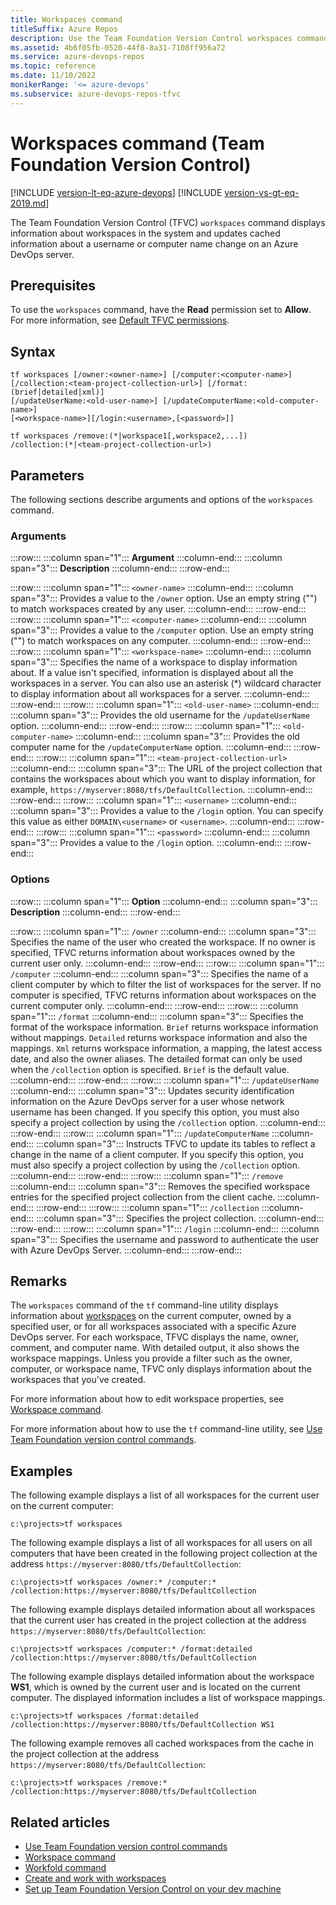 ```yaml
---
title: Workspaces command
titleSuffix: Azure Repos
description: Use the Team Foundation Version Control workspaces command to see information about workspaces and to update cached usernames and computer name changes.
ms.assetid: 4b6f05fb-0520-44f8-8a31-7108ff956a72
ms.service: azure-devops-repos
ms.topic: reference
ms.date: 11/10/2022
monikerRange: '<= azure-devops'
ms.subservice: azure-devops-repos-tfvc
---
```


# Workspaces command (Team Foundation Version Control)

[!INCLUDE [version-lt-eq-azure-devops](../../includes/version-lt-eq-azure-devops.md)]
[!INCLUDE [version-vs-gt-eq-2019.md](../../includes/version-vs-gt-eq-2019.md)]

The Team Foundation Version Control (TFVC) `workspaces` command displays information about workspaces in the system and updates cached information about a username or computer name change on an Azure DevOps server.

## Prerequisites

To use the `workspaces` command, have the **Read** permission set to **Allow**. For more information, see [Default TFVC permissions](../../organizations/security/default-tfvc-permissions.md).

## Syntax

```
tf workspaces [/owner:<owner-name>] [/computer:<computer-name>] 
[/collection:<team-project-collection-url>] [/format:(brief|detailed|xml)] 
[/updateUserName:<old-user-name>] [/updateComputerName:<old-computer-name>] 
[<workspace-name>][/login:<username>,[<password>]]
```

```
tf workspaces /remove:(*|workspace1[,workspace2,...]) 
/collection:(*|<team-project-collection-url>)
```

## Parameters

The following sections describe arguments and options of the `workspaces` command.

### Arguments

:::row:::
   :::column span="1":::
   **Argument**
   :::column-end:::
   :::column span="3":::
   **Description**
   :::column-end:::
:::row-end:::

:::row:::
   :::column span="1":::
   `<owner-name>`
   :::column-end:::
   :::column span="3":::
   Provides a value to the `/owner` option. Use an empty string (&quot;&quot;) to match workspaces created by any user.
   :::column-end:::
:::row-end:::
:::row:::
   :::column span="1":::
   `<computer-name>`
   :::column-end:::
   :::column span="3":::
   Provides a value to the `/computer` option. Use an empty string (&quot;&quot;) to match workspaces on any computer.
   :::column-end:::
:::row-end:::
:::row:::
   :::column span="1":::
   `<workspace-name>`
   :::column-end:::
   :::column span="3":::
   Specifies the name of a workspace to display information about. If a value isn't specified, information is displayed about all the workspaces in a server. You can also use an asterisk (\*) wildcard character to display information about all workspaces for a server.
   :::column-end:::
:::row-end:::
:::row:::
   :::column span="1":::
   `<old-user-name>`
   :::column-end:::
   :::column span="3":::
   Provides the old username for the `/updateUserName` option.
   :::column-end:::
:::row-end:::
:::row:::
   :::column span="1":::
   `<old-computer-name>`
   :::column-end:::
   :::column span="3":::
   Provides the old computer name for the `/updateComputerName` option.
   :::column-end:::
:::row-end:::
:::row:::
   :::column span="1":::
   `<team-project-collection-url>`
   :::column-end:::
   :::column span="3":::
   The URL of the project collection that contains the workspaces about which you want to display information, for example, `https://myserver:8080/tfs/DefaultCollection`.
   :::column-end:::
:::row-end:::
:::row:::
   :::column span="1":::
   `<username>`
   :::column-end:::
   :::column span="3":::
   Provides a value to the `/login` option. You can specify this value as either `DOMAIN\<username>` or `<username>`.
   :::column-end:::
:::row-end:::
:::row:::
   :::column span="1":::
   `<password>`
   :::column-end:::
   :::column span="3":::
   Provides a value to the `/login` option.
   :::column-end:::
:::row-end:::

### Options

:::row:::
   :::column span="1":::
   **Option**
   :::column-end:::
   :::column span="3":::
   **Description**
   :::column-end:::
:::row-end:::

:::row:::
   :::column span="1":::
   `/owner`
   :::column-end:::
   :::column span="3":::
   Specifies the name of the user who created the workspace. If no owner is specified, TFVC returns information about workspaces owned by the current user only.
   :::column-end:::
:::row-end:::
:::row:::
   :::column span="1":::
   `/computer`
   :::column-end:::
   :::column span="3":::
   Specifies the name of a client computer by which to filter the list of workspaces for the server. If no computer is specified, TFVC returns information about workspaces on the current computer only.
   :::column-end:::
:::row-end:::
:::row:::
   :::column span="1":::
   `/format`
   :::column-end:::
   :::column span="3":::
   Specifies the format of the workspace information. `Brief` returns workspace information without mappings. `Detailed` returns workspace information and also the mappings. `Xml` returns workspace information, a mapping, the latest access date, and also the owner aliases. The detailed format can only be used when the `/collection` option is specified. `Brief` is the default value.
   :::column-end:::
:::row-end:::
:::row:::
   :::column span="1":::
   `/updateUserName`
   :::column-end:::
   :::column span="3":::
   Updates security identification information on the Azure DevOps server for a user whose network username has been changed. If you specify this option, you must also specify a project collection by using the `/collection` option.
   :::column-end:::
:::row-end:::
:::row:::
   :::column span="1":::
   `/updateComputerName`
   :::column-end:::
   :::column span="3":::
   Instructs TFVC to update its tables to reflect a change in the name of a client computer. If you specify this option, you must also specify a project collection by using the `/collection` option.
   :::column-end:::
:::row-end:::
:::row:::
   :::column span="1":::
   `/remove`
   :::column-end:::
   :::column span="3":::
   Removes the specified workspace entries for the specified project collection from the client cache.
   :::column-end:::
:::row-end:::
:::row:::
   :::column span="1":::
   `/collection`
   :::column-end:::
   :::column span="3":::
   Specifies the project collection.
   :::column-end:::
:::row-end:::
:::row:::
   :::column span="1":::
   `/login`
   :::column-end:::
   :::column span="3":::
   Specifies the username and password to authenticate the user with Azure DevOps Server.
   :::column-end:::
:::row-end:::


## Remarks

The `workspaces` command of the `tf` command-line utility displays information about [workspaces](create-work-workspaces.md) on the current computer, owned by a specified user, or for all workspaces associated with a specific Azure DevOps server. For each workspace, TFVC displays the name, owner, comment, and computer name. With detailed output, it also shows the workspace mappings. Unless you provide a filter such as the owner, computer, or workspace name, TFVC only displays information about the workspaces that you've created.

For more information about how to edit workspace properties, see [Workspace command](workspace-command.md).

For more information about how to use the `tf` command-line utility, see [Use Team Foundation version control commands](use-team-foundation-version-control-commands.md).

## Examples

The following example displays a list of all workspaces for the current user on the current computer:

```
c:\projects>tf workspaces
```

The following example displays a list of all workspaces for all users on all computers that have been created in the following project collection at the address `https://myserver:8080/tfs/DefaultCollection`:

```
c:\projects>tf workspaces /owner:* /computer:* /collection:https://myserver:8080/tfs/DefaultCollection
```

The following example displays detailed information about all workspaces that the current user has created in the project collection at the address `https://myserver:8080/tfs/DefaultCollection`:

```
c:\projects>tf workspaces /computer:* /format:detailed /collection:https://myserver:8080/tfs/DefaultCollection
```

The following example displays detailed information about the workspace **WS1**, which is owned by the current user and is located on the current computer. The displayed information includes a list of workspace mappings.

```
c:\projects>tf workspaces /format:detailed /collection:https://myserver:8080/tfs/DefaultCollection WS1
```

The following example removes all cached workspaces from the cache in the project collection at the address `https://myserver:8080/tfs/DefaultCollection`:

```
c:\projects>tf workspaces /remove:* /collection:https://myserver:8080/tfs/DefaultCollection
```

## Related articles

- [Use Team Foundation version control commands](use-team-foundation-version-control-commands.md)  
- [Workspace command](workspace-command.md)  
- [Workfold command](workfold-command.md)  
- [Create and work with workspaces](create-work-workspaces.md)  
- [Set up Team Foundation Version Control on your dev machine](set-up-team-foundation-version-control-your-dev-machine.md)